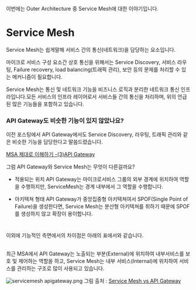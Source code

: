 이번에는 Outer Architecture 중 Service Mesh에 대한 이야기입니다.

# Service Mesh
Service Mesh는 쉽게말해 서비스 간의 통신(네트워크)을 담당하는 요소입니다.

마이크로 서비스 구성 요소간 상호 통신을 위해서는 Service Discovery, 서비스 라우팅, Failure recovery, load balancing(트래픽 관리), 보안 등의 문제를 처리할 수 있는 메커니즘이 필요합니다. 

Service Mesh는 통신 및 네트워크 기능을 비즈니스 로직과 분리한 네트워크 통신 인프라입니다.모든 서비스의 인프라 레이어로서 서비스들 간의 통신을 처리하며, 위의 언급된 많은 기능들을 포함하고 있습니다.


### API Gateway도 비슷한 기능이 있지 않았나요?

이전 포스팅에서 API Gateway에서도 Service Discovery, 라우팅, 트래픽 관리와 같은 비슷한 기능을 담당한다고 말씀드렸습니다.

[MSA 제대로 이해하기 -(3)API Gateway](https://velog.io/@tedigom/MSA-%EC%A0%9C%EB%8C%80%EB%A1%9C-%EC%9D%B4%ED%95%B4%ED%95%98%EA%B8%B0-3API-Gateway-nvk2kf0zbj)

그럼 API Gateway와 Service Mesh는 무엇이 다른걸까요? 

* 적용되는 위치
API Gateway는 마이크로서비스 그룹의 외부 경계에 위치하여 역할을 수행하지만, ServiceMesh는 경계 내부에서 그 역할을 수행합니다.

* 아키텍쳐 형태
API Gateway가 중앙집중형 아키텍쳐여서 SPOF(Single Point of Failure)을 생성한다면, Service Mesh는 분산형 아키텍쳐를 취하기 때문에 SPOF를 생성하지 않고 확장이 용이합니다.

#  
이외에 기능적인 측면에서의 차이점은 아래의 표에서와 같습니다.
##  

최근 MSA에서 API Gateway는 노출되는 부분(External)에 위치하여 내부서비스를 보호 및 제어하는 역할을 하고, Service Mesh는 내부 서비스(Internal)에 위치하여 서비스를 관리하는 구조로 많이 사용되고 있습니다.

![servicemesh apigateway.png](https://images.velog.io/post-images/tedigom/87e37700-083d-11ea-bf9d-db5436d09a81/servicemesh-apigateway.png)
그림 출처 : [Service Mesh vs API Gateway](https://medium.com/microservices-in-practice/service-mesh-vs-api-gateway-a6d814b9bf56)
